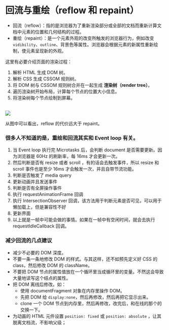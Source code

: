 # 回流与重绘（reflow 和 repaint）

* 回流（reflow）：指的是浏览器为了重新渲染部分或全部的文档而重新计算文档中元素的位置和几何结构的过程。
* 重绘（repaint）：是一个元素外观的改变所触发的浏览器行为，例如改变 `vidibility`、`outline`、背景色等属性。浏览器会根据元素的新属性重新绘制，使元素呈现新的外观。


这里有必要介绍页面的渲染过程：
  1. 解析 HTML 生成 DOM 树。
  2. 解析 CSS 生成 CSSOM 规则树。
  3. 将 DOM 树与 CSSOM 规则树合并在一起生成 **渲染树（render tree）**。
  4. 遍历渲染树开始布局，计算每个节点的位置大小信息。
  5. 将渲染树每个节点绘制到屏幕。
<br>
<div>
  <img src="https://github.com/TanYJie/Technology-Stack-Interview-Experience/blob/master/CSS/images/reflow和repaint.png"/>
</div>

  从图中可以看出，reflow 的代价远大于 repaint。


### 很多人不知道的是，重绘和回流其实和 Event loop 有关。

1. 当 Event loop 执行完 Microtasks 后，会判断 document 是否需要更新。因为浏览器是 60Hz 的刷新率，每 16ms 才会更新一次。
2. 然后判断是否有 resize 或者 scroll ，有的话会去触发事件，所以 resize 和 scroll 事件也是至少 16ms 才会触发一次，并且自带节流功能。
3. 判断是否触发了 media query
4. 更新动画并且发送事件
5. 判断是否有全屏操作事件
6. 执行 requestAnimationFrame 回调
7. 执行 IntersectionObserver 回调，该方法用于判断元素是否可见，可以用于懒加载上，但是兼容性不好
8. 更新界面
9. 以上就是一帧中可能会做的事情。如果在一帧中有空闲时间，就会去执行 requestIdleCallback 回调。

### 减少回流的几点建议

* 减少不必要的 DOM 深度。
* 不要一条一条地修改 DOM 的样式。与其这样，还不如预先定义好 CSS 的 class，然后修改 DOM 的 className。
* 不要把 DOM 节点的属性值放在一个循环里当成循环里的变量。不然这会导致大量地读写这个结点的属性。
* 把 DOM 离线后修改。如：
  - 使用 documentFragment 对象在内存里操作 DOM。
  - 先把 DOM 给 `display:none`，然后再修改，然后再把它显示出来。
  - clone 一个 DOM 节点到内存里，然后再修改，改完后，和在线的那个的交换一下。
* 为动画的 HTML 元件设置 `position: fixed` 或 `position: absolute` ，让其脱离文档流，不影响父级；







